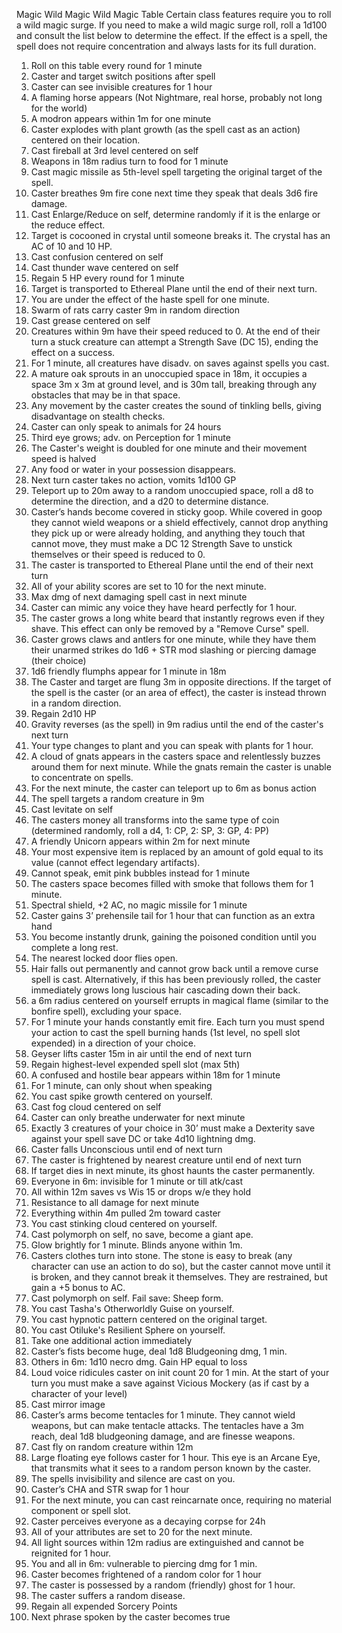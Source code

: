 Magic
Wild Magic
Wild Magic Table
Certain class features require you to roll a wild magic surge. If you need to make a wild magic surge roll, roll a 1d100 and consult the list below to determine the effect. If the effect is a spell, the spell does not require concentration and always lasts for its full duration.

1. Roll on this table every round for 1 minute
2. Caster and target switch positions after spell
3. Caster can see invisible creatures for 1 hour
4. A flaming horse appears (Not Nightmare, real horse, probably not long for the world)
5. A modron appears within 1m for one minute
6. Caster explodes with plant growth (as the spell cast as an action) centered on their location.
7. Cast fireball at 3rd level centered on self
8. Weapons in 18m radius turn to food for 1 minute
9. Cast magic missile as 5th-level spell targeting the original target of the spell.
10. Caster breathes 9m fire cone next time they speak that deals 3d6 fire damage.
11. Cast Enlarge/Reduce on self, determine randomly if it is the enlarge or the reduce effect.
12. Target is cocooned in crystal until someone breaks it. The crystal has an AC of 10 and 10 HP.
13. Cast confusion centered on self
14. Cast thunder wave centered on self
15. Regain 5 HP every round for 1 minute
16. Target is transported to Ethereal Plane until the end of their next turn.
17. You are under the effect of the haste spell for one minute.
18. Swarm of rats carry caster 9m in random direction
19. Cast grease centered on self
20. Creatures within 9m have their speed reduced to 0. At the end of their turn a stuck creature can attempt a Strength Save (DC 15), ending the effect on a success.
21. For 1 minute, all creatures have disadv. on saves against spells you cast.
22. A mature oak sprouts in an unoccupied space in 18m, it occupies a space 3m x 3m at ground level, and is 30m tall, breaking through any obstacles that may be in that space.
23. Any movement by the caster creates the sound of tinkling bells, giving disadvantage on stealth checks.
24. Caster can only speak to animals for 24 hours
25. Third eye grows; adv. on Perception for 1 minute
26. The Caster's weight is doubled for one minute and their movement speed is halved
27. Any food or water in your possession disappears.
28. Next turn caster takes no action, vomits 1d100 GP
29. Teleport up to 20m away to a random unoccupied space, roll a d8 to determine the direction, and a d20 to determine distance.
30. Caster’s hands become covered in sticky goop. While covered in goop they cannot wield weapons or a shield effectively, cannot drop anything they pick up or were already holding, and anything they touch that cannot move, they must make a DC 12 Strength Save to unstick themselves or their speed is reduced to 0.
31. The caster is transported to Ethereal Plane until the end of their next turn
32. All of your ability scores are set to 10 for the next minute.
33. Max dmg of next damaging spell cast in next minute
34. Caster can mimic any voice they have heard perfectly for 1 hour.
35. The caster grows a long white beard that instantly regrows even if they shave. This effect can only be removed by a "Remove Curse" spell.
36. Caster grows claws and antlers for one minute, while they have them their unarmed strikes do 1d6 + STR mod slashing or piercing damage (their choice)
37. 1d6 friendly flumphs appear for 1 minute in 18m
38. The Caster and target are flung 3m in opposite directions. If the target of the spell is the caster (or an area of effect), the caster is instead thrown in a random direction.
39. Regain 2d10 HP
40. Gravity reverses (as the spell) in 9m radius until the end of the caster's next turn
41. Your type changes to plant and you can speak with plants for 1 hour.
42. A cloud of gnats appears in the casters space and relentlessly buzzes around them for next minute. While the gnats remain the caster is unable to concentrate on spells.
43. For the next minute, the caster can teleport up to 6m as bonus action
44. The spell targets a random creature in 9m
45. Cast levitate on self
46. The casters money all transforms into the same type of coin (determined randomly, roll a d4, 1: CP, 2: SP, 3: GP, 4: PP)
47. A friendly Unicorn appears within 2m for next minute
48. Your most expensive item is replaced by an amount of gold equal to its value (cannot effect legendary artifacts).
49. Cannot speak, emit pink bubbles instead for 1 minute
50. The casters space becomes filled with smoke that follows them for 1 minute.
51. Spectral shield, +2 AC, no magic missile for 1 minute
52. Caster gains 3’ prehensile tail for 1 hour that can function as an extra hand
53. You become instantly drunk, gaining the poisoned condition until you complete a long rest.
54. The nearest locked door flies open.
55. Hair falls out permanently and cannot grow back until a remove curse spell is cast. Alternatively, if this has been previously rolled, the caster immediately grows long luscious hair cascading down their back.
56. a 6m radius centered on yourself errupts in magical flame (similar to the bonfire spell), excluding your space.
57. For 1 minute your hands constantly emit fire. Each turn you must spend your action to cast the spell burning hands (1st level, no spell slot expended) in a direction of your choice.
58. Geyser lifts caster 15m in air until the end of next turn
59. Regain highest-level expended spell slot (max 5th)
60. A confused and hostile bear appears within 18m for 1 minute
61. For 1 minute, can only shout when speaking
62. You cast spike growth centered on yourself.
63. Cast fog cloud centered on self
64. Caster can only breathe underwater for next minute
65. Exactly 3 creatures of your choice in 30’ must make a Dexterity save against your spell save DC or take 4d10 lightning dmg.
66. Caster falls Unconscious until end of next turn
67. The caster is frightened by nearest creature until end of next turn
68. If target dies in next minute, its ghost haunts the caster permanently.
69. Everyone in 6m: invisible for 1 minute or till atk/cast
70. All within 12m saves vs Wis 15 or drops w/e they hold
71. Resistance to all damage for next minute
72. Everything within 4m pulled 2m toward caster
73. You cast stinking cloud centered on yourself.
74. Cast polymorph on self, no save, become a giant ape.
75. Glow brightly for 1 minute. Blinds anyone within 1m.
76. Casters clothes turn into stone. The stone is easy to break (any character can use an action to do so), but the caster cannot move until it is broken, and they cannot break it themselves. They are restrained, but gain a +5 bonus to AC.
77. Cast polymorph on self. Fail save: Sheep form.
78. You cast Tasha's Otherworldly Guise on yourself.
79. You cast hypnotic pattern centered on the original target.
80. You cast Otiluke's Resilient Sphere on yourself.
81. Take one additional action immediately
82. Caster’s fists become huge, deal 1d8 Bludgeoning dmg, 1 min.
83. Others in 6m: 1d10 necro dmg. Gain HP equal to loss
84. Loud voice ridicules caster on init count 20 for 1 min. At the start of your turn you must make a save against Vicious Mockery (as if cast by a character of your level)
85. Cast mirror image
86. Caster’s arms become tentacles for 1 minute. They cannot wield weapons, but can make tentacle attacks. The tentacles have a 3m reach, deal 1d8 bludgeoning damage, and are finesse weapons.
87. Cast fly on random creature within 12m
88. Large floating eye follows caster for 1 hour. This eye is an Arcane Eye, that transmits what it sees to a random person known by the caster.
89. The spells invisibility and silence are cast on you.
90. Caster’s CHA and STR swap for 1 hour
91. For the next minute, you can cast reincarnate once, requiring no material component or spell slot.
92. Caster perceives everyone as a decaying corpse for 24h
93. All of your attributes are set to 20 for the next minute.
94. All light sources within 12m radius are extinguished and cannot be reignited for 1 hour.
95. You and all in 6m: vulnerable to piercing dmg for 1 min.
96. Caster becomes frightened of a random color for 1 hour
97. The caster is possessed by a random (friendly) ghost for 1 hour.
98. The caster suffers a random disease.
99. Regain all expended Sorcery Points
100. Next phrase spoken by the caster becomes true